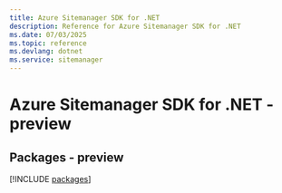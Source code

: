 ```yaml
---
title: Azure Sitemanager SDK for .NET
description: Reference for Azure Sitemanager SDK for .NET
ms.date: 07/03/2025
ms.topic: reference
ms.devlang: dotnet
ms.service: sitemanager
---
```

# Azure Sitemanager SDK for .NET - preview
## Packages - preview
[!INCLUDE [packages](sitemanager-index.md)]